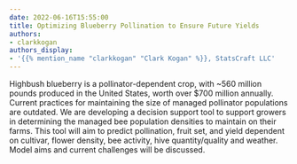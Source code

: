 ```yaml
---
date: 2022-06-16T15:55:00
title: Optimizing Blueberry Pollination to Ensure Future Yields
authors:
- clarkkogan
authors_display:
- '{{% mention_name "clarkkogan" "Clark Kogan" %}}, StatsCraft LLC'
---
```

Highbush blueberry is a pollinator-dependent crop, with ~560 million pounds produced in the United States, worth over $700 million annually. Current practices for maintaining the size of managed pollinator populations are outdated. We are developing a decision support tool to support growers in determining the managed bee population densities to maintain on their farms. This tool will aim to predict pollination, fruit set, and yield dependent on cultivar, flower density, bee activity, hive quantity/quality and weather. Model aims and current challenges will be discussed.
